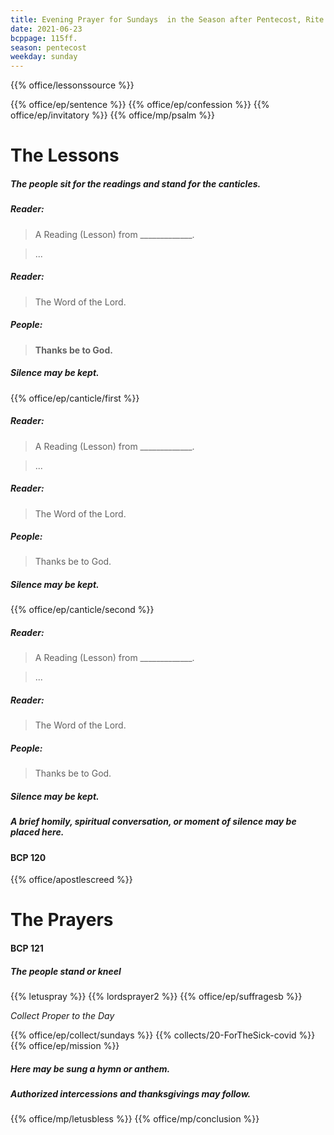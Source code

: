 ```yaml
---
title: Evening Prayer for Sundays  in the Season after Pentecost, Rite Two
date: 2021-06-23
bcppage: 115ff.
season: pentecost
weekday: sunday
---
```


{{% office/lessonssource %}}

{{% office/ep/sentence %}}
{{% office/ep/confession %}}
{{% office/ep/invitatory  %}}
{{% office/mp/psalm %}}

# The Lessons
##### The people sit for the readings and stand for the canticles.
##### Reader:
> A Reading (Lesson) from _____________.

> ...

##### Reader:
> The Word of the Lord.

##### **People:**
> **Thanks be to God.**

##### Silence may be kept.

{{% office/ep/canticle/first %}}
##### Reader:
> A Reading (Lesson) from _____________.

> ...

##### Reader:
> The Word of the Lord.

##### **People:**
> Thanks be to God.

##### Silence may be kept.

{{% office/ep/canticle/second %}}

##### Reader:
> A Reading (Lesson) from _____________.

> ...

##### Reader:
> The Word of the Lord.

##### **People:**
> Thanks be to God.

##### Silence may be kept.

##### A brief homily, spiritual conversation, or moment of silence may be placed here.

#### BCP 120
{{% office/apostlescreed %}}

# The Prayers
#### BCP 121
##### The people stand or kneel
{{% letuspray %}}
{{% lordsprayer2 %}}
{{% office/ep/suffragesb %}}

_Collect Proper to the Day_

{{% office/ep/collect/sundays %}}
{{% collects/20-ForTheSick-covid %}}
{{% office/ep/mission %}}

##### Here may be sung a hymn or anthem.

##### Authorized intercessions and thanksgivings may follow.


{{% office/mp/letusbless %}}
{{% office/mp/conclusion %}}
